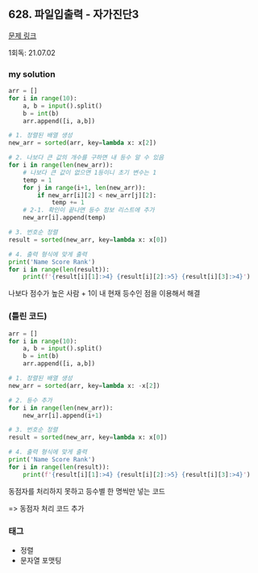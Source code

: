 ## 628. 파일입출력 - 자가진단3

[문제 링크](http://www.jungol.co.kr/bbs/board.php?bo_table=pbank&wr_id=265&sca=10i0)

1회독: 21.07.02



### my solution

```python
arr = []
for i in range(10):
    a, b = input().split()
    b = int(b)
    arr.append([i, a,b])

# 1. 정렬된 배열 생성
new_arr = sorted(arr, key=lambda x: x[2])

# 2. 나보다 큰 값의 개수를 구하면 내 등수 알 수 있음
for i in range(len(new_arr)):
    # 나보다 큰 값이 없으면 1등이니 초기 변수는 1
    temp = 1
    for j in range(i+1, len(new_arr)):
        if new_arr[i][2] < new_arr[j][2]:
            temp += 1
    # 2-1. 확인이 끝나면 등수 정보 리스트에 추가
    new_arr[i].append(temp)

# 3. 번호순 정렬
result = sorted(new_arr, key=lambda x: x[0])

# 4. 출력 형식에 맞게 출력
print('Name Score Rank')
for i in range(len(result)):
    print(f'{result[i][1]:>4} {result[i][2]:>5} {result[i][3]:>4}')
```

나보다 점수가 높은 사람 + 1이 내 현재 등수인 점을 이용해서 해결



### (틀린 코드)

```python
arr = []
for i in range(10):
    a, b = input().split()
    b = int(b)
    arr.append([i, a,b])

# 1. 정렬된 배열 생성
new_arr = sorted(arr, key=lambda x: -x[2])

# 2. 등수 추가
for i in range(len(new_arr)):
    new_arr[i].append(i+1)

# 3. 번호순 정렬
result = sorted(new_arr, key=lambda x: x[0])

# 4. 출력 형식에 맞게 출력
print('Name Score Rank')
for i in range(len(result)):
    print(f'{result[i][1]:>4} {result[i][2]:>5} {result[i][3]:>4}')
```

동점자를 처리하지 못하고 등수별 한 명씩만 넣는 코드

=> 동점자 처리 코드 추가



### 태그

- 정렬
- 문자열 포맷팅

